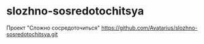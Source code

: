 # slozhno-sosredotochitsya
Проект "Сложно сосредоточиться" https://github.com/Avatarius/slozhno-sosredotochitsya.git
